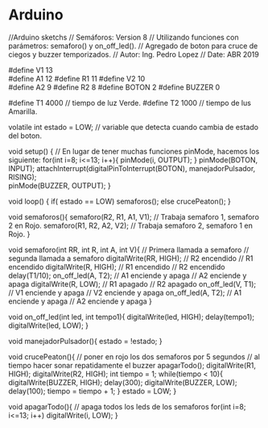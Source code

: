 # Arduino
//Arduino sketchs
// Semáforos: Version 8 
// Utilizando funciones con parámetros: semaforo() y on_off_led().
// Agregado de boton para cruce de ciegos y buzzer temporizados.
// Autor: Ing. Pedro Lopez
// Date:  ABR 2019

#define V1 13  
#define A1 12
#define R1 11
#define V2 10  
#define A2 9
#define R2 8
#define BOTON 2
#define BUZZER 0

#define T1 4000   // tiempo de luz Verde.
#define T2 1000   // tiempo de lus Amarilla.

volatile int estado = LOW;  // variable que detecta cuando cambia de estado del boton.

void setup() {
    // En lugar de tener muchas funciones pinMode, hacemos los siguiente:
    for(int i=8; i<=13; i++){
      pinMode(i, OUTPUT);
    }
    pinMode(BOTON, INPUT);
    attachInterrupt(digitalPinToInterrupt(BOTON), manejadorPulsador, RISING);   
    pinMode(BUZZER, OUTPUT);
}

void loop() {
  if( estado == LOW)
      semaforos();
  else
      crucePeaton();
}

void semaforos(){
  semaforo(R2, R1, A1, V1);   // Trabaja semaforo 1, semaforo 2 en Rojo.
  semaforo(R1, R2, A2, V2);   // Trabaja semaforo 2, semaforo 1 en Rojo.
}

void semaforo(int RR, int R, int A, int V){
                            // Primera llamada a semaforo       // segunda llamada a semaforo
  digitalWrite(RR, HIGH);   // R2 encendido                     // R1 encendido
  digitalWrite(R, HIGH);    // R1 encendido                     // R2 encendido
  delay(T1/10);
  on_off_led(A, T2);        // A1 enciende y apaga              // A2 enciende y apaga
  digitalWrite(R, LOW);     // R1 apagado                       // R2 apagado
  on_off_led(V, T1);        // V1 enciende y apaga              // V2 enciende y apaga
  on_off_led(A, T2);        // A1 enciende y apaga              // A2 enciende y apaga
}

void on_off_led(int led, int tempo1){
  digitalWrite(led, HIGH);
  delay(tempo1); 
  digitalWrite(led, LOW);
}

void manejadorPulsador(){
      estado = !estado;
}

void crucePeaton(){
      // poner en rojo los dos semaforos por 5 segundos
      // al tiempo hacer sonar repatidamente el buzzer
      apagarTodo();
      digitalWrite(R1, HIGH);
      digitalWrite(R2, HIGH);
      int tiempo = 1;
      while(tiempo < 10){
          digitalWrite(BUZZER, HIGH);
          delay(300);
          digitalWrite(BUZZER, LOW);
          delay(100);
          tiempo = tiempo + 1;
      }
      estado = LOW;
}

void apagarTodo(){           // apaga todos los leds de los semaforos
    for(int i=8; i<=13; i++)
        digitalWrite(i, LOW);
}
